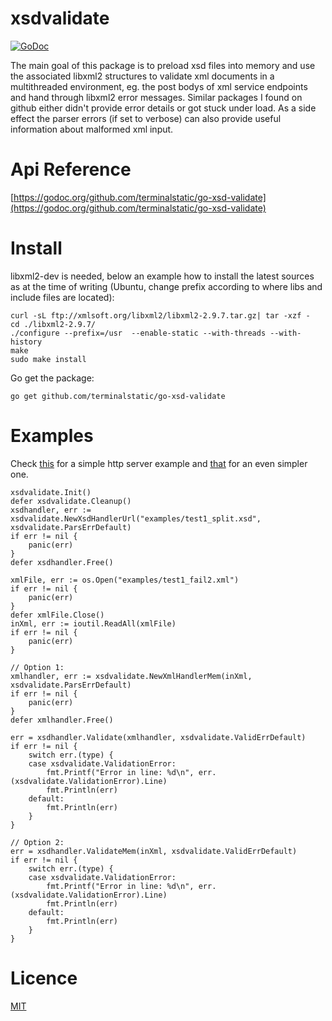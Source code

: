 # xsdvalidate
[![GoDoc](https://godoc.org/github.com/terminalstatic/go-xsd-validate?status.svg)](https://godoc.org/github.com/terminalstatic/go-xsd-validate)

The main goal of this package is to preload xsd files into memory and use the associated libxml2 structures to validate xml documents in a multithreaded environment, eg. the post bodys of xml service endpoints and hand through libxml2 error messages. Similar packages I found on github either didn't provide error details or got stuck under load. As a side effect the parser errors (if set to verbose) can also provide useful information about malformed xml input.

# Api Reference
[https://godoc.org/github.com/terminalstatic/go-xsd-validate](https://godoc.org/github.com/terminalstatic/go-xsd-validate)

# Install
libxml2-dev is needed, below an example how to install the latest sources as at the time of writing (Ubuntu, change prefix according to where libs and include files are located):                                                                                               

	curl -sL ftp://xmlsoft.org/libxml2/libxml2-2.9.7.tar.gz| tar -xzf -
	cd ./libxml2-2.9.7/
	./configure --prefix=/usr  --enable-static --with-threads --with-history
	make
	sudo make install
	
Go get the package:

	go get github.com/terminalstatic/go-xsd-validate
	
# Examples
Check [this](./examples/_server/simple/simple.go) for a simple http server example and [that](./examples/_server/simpler/simpler.go) for an even simpler one.

	xsdvalidate.Init()
	defer xsdvalidate.Cleanup()
	xsdhandler, err := xsdvalidate.NewXsdHandlerUrl("examples/test1_split.xsd", xsdvalidate.ParsErrDefault)
	if err != nil {
	    panic(err)
	}
	defer xsdhandler.Free()
	
	xmlFile, err := os.Open("examples/test1_fail2.xml")
	if err != nil {
	    panic(err)
	}
	defer xmlFile.Close()
	inXml, err := ioutil.ReadAll(xmlFile)
	if err != nil {
	    panic(err)
	}
	
	// Option 1:
	xmlhandler, err := xsdvalidate.NewXmlHandlerMem(inXml, xsdvalidate.ParsErrDefault)
	if err != nil {
		panic(err)
	}
	defer xmlhandler.Free()

	err = xsdhandler.Validate(xmlhandler, xsdvalidate.ValidErrDefault)
	if err != nil {
		switch err.(type) {
		case xsdvalidate.ValidationError:
			fmt.Printf("Error in line: %d\n", err.(xsdvalidate.ValidationError).Line)
			fmt.Println(err)
		default:
			fmt.Println(err)
		}
	}

	// Option 2:
	err = xsdhandler.ValidateMem(inXml, xsdvalidate.ValidErrDefault)
	if err != nil {
		switch err.(type) {
		case xsdvalidate.ValidationError:
			fmt.Printf("Error in line: %d\n", err.(xsdvalidate.ValidationError).Line)
			fmt.Println(err)
		default:
			fmt.Println(err)
		}
	}

# Licence
[MIT](./LICENSE)
